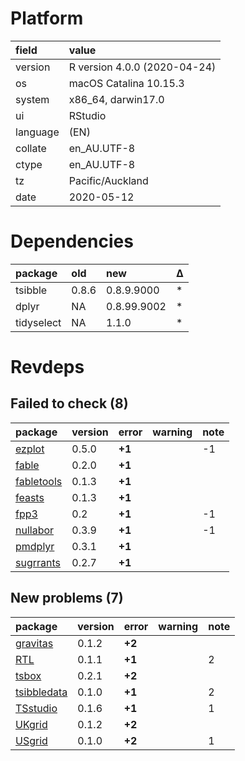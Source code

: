 # Platform

|field    |value                        |
|:--------|:----------------------------|
|version  |R version 4.0.0 (2020-04-24) |
|os       |macOS Catalina 10.15.3       |
|system   |x86_64, darwin17.0           |
|ui       |RStudio                      |
|language |(EN)                         |
|collate  |en_AU.UTF-8                  |
|ctype    |en_AU.UTF-8                  |
|tz       |Pacific/Auckland             |
|date     |2020-05-12                   |

# Dependencies

|package    |old   |new         |Δ  |
|:----------|:-----|:-----------|:--|
|tsibble    |0.8.6 |0.8.9.9000  |*  |
|dplyr      |NA    |0.8.99.9002 |*  |
|tidyselect |NA    |1.1.0       |*  |

# Revdeps

## Failed to check (8)

|package                              |version |error  |warning |note |
|:------------------------------------|:-------|:------|:-------|:----|
|[ezplot](failures.md#ezplot)         |0.5.0   |__+1__ |        |-1   |
|[fable](failures.md#fable)           |0.2.0   |__+1__ |        |     |
|[fabletools](failures.md#fabletools) |0.1.3   |__+1__ |        |     |
|[feasts](failures.md#feasts)         |0.1.3   |__+1__ |        |     |
|[fpp3](failures.md#fpp3)             |0.2     |__+1__ |        |-1   |
|[nullabor](failures.md#nullabor)     |0.3.9   |__+1__ |        |-1   |
|[pmdplyr](failures.md#pmdplyr)       |0.3.1   |__+1__ |        |     |
|[sugrrants](failures.md#sugrrants)   |0.2.7   |__+1__ |        |     |

## New problems (7)

|package                                |version |error  |warning |note |
|:--------------------------------------|:-------|:------|:-------|:----|
|[gravitas](problems.md#gravitas)       |0.1.2   |__+2__ |        |     |
|[RTL](problems.md#rtl)                 |0.1.1   |__+1__ |        |2    |
|[tsbox](problems.md#tsbox)             |0.2.1   |__+2__ |        |     |
|[tsibbledata](problems.md#tsibbledata) |0.1.0   |__+1__ |        |2    |
|[TSstudio](problems.md#tsstudio)       |0.1.6   |__+1__ |        |1    |
|[UKgrid](problems.md#ukgrid)           |0.1.2   |__+2__ |        |     |
|[USgrid](problems.md#usgrid)           |0.1.0   |__+2__ |        |1    |

